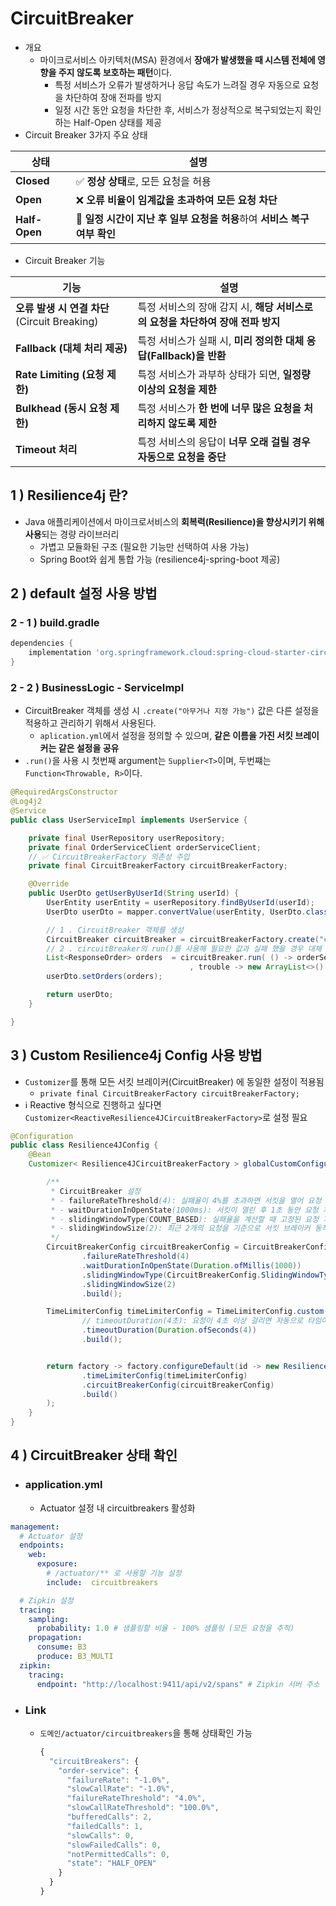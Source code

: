# CircuitBreaker
- 개요
  - 마이크로서비스 아키텍처(MSA) 환경에서 **장애가 발생했을 때 시스템 전체에 영향을 주지 않도록 보호하는 패턴**이다.
    - 특정 서비스가 오류가 발생하거나 응답 속도가 느려질 경우 자동으로 요청을 차단하여 장애 전파를 방지
    - 일정 시간 동안 요청을 차단한 후, 서비스가 정상적으로 복구되었는지 확인하는 Half-Open 상태를 제공
- Circuit Breaker 3가지 주요 상태

| 상태       | 설명 |
|------------|------------------------------------------------|
| **Closed** | ✅ **정상 상태**로, 모든 요청을 허용 |
| **Open**   | ❌ **오류 비율이 임계값을 초과하여 모든 요청 차단** |
| **Half-Open** | 🔄 **일정 시간이 지난 후 일부 요청을 허용**하여 **서비스 복구 여부 확인** |

- Circuit Breaker 기능

| 기능 | 설명 |
|------------|---------------------------------------------|
| **오류 발생 시 연결 차단** (Circuit Breaking) |  특정 서비스의 장애 감지 시, **해당 서비스로의 요청을 차단하여 장애 전파 방지** |
| **Fallback (대체 처리 제공)** | 특정 서비스가 실패 시, **미리 정의한 대체 응답(Fallback)을 반환** |
| **Rate Limiting (요청 제한)** | 특정 서비스가 과부하 상태가 되면, **일정량 이상의 요청을 제한** |
| **Bulkhead (동시 요청 제한)** |  특정 서비스가 **한 번에 너무 많은 요청을 처리하지 않도록 제한** |
| **Timeout 처리** | 특정 서비스의 응답이 **너무 오래 걸릴 경우 자동으로 요청을 중단** |


## 1 ) Resilience4j 란?
- Java 애플리케이션에서 마이크로서비스의 **회복력(Resilience)을 향상시키기 위해 사용**되는 경량 라이브러리
  - 가볍고 모듈화된 구조 (필요한 기능만 선택하여 사용 가능)
  - Spring Boot와 쉽게 통합 가능 (resilience4j-spring-boot 제공)

## 2 ) default 설정 사용 방법

### 2 - 1 ) build.gradle
```groovy
dependencies {
	implementation 'org.springframework.cloud:spring-cloud-starter-circuitbreaker-resilience4j'
}
```

### 2 - 2 ) BusinessLogic - ServiceImpl
- CircuitBreaker 객체를 생성 시 `.create("아무거나 지정 가능")` 값은 다른 설정을 적용하고 관리하기 위해서 사용된다.
  - `aplication.yml`에서 설정을 정의할 수 있으며, **같은 이름을 가진 서킷 브레이커는 같은 설정을 공유**
- `.run()`을 사용 시 첫번째 argument는 `Supplier<T>`이며, 두번쨰는 `Function<Throwable, R>`이다.
```java
@RequiredArgsConstructor
@Log4j2
@Service
public class UserServiceImpl implements UserService {

    private final UserRepository userRepository;
    private final OrderServiceClient orderServiceClient;
    // ✅ CircuitBreakerFactory 의존성 주입
    private final CircuitBreakerFactory circuitBreakerFactory;

    @Override
    public UserDto getUserByUserId(String userId) {
        UserEntity userEntity = userRepository.findByUserId(userId);
        UserDto userDto = mapper.convertValue(userEntity, UserDto.class);

        // 1 . CircuitBreaker 객체를 생성
        CircuitBreaker circuitBreaker = circuitBreakerFactory.create("circuitbreaker");
        // 2 . circuitBreaker의 run()를 사용해 필요한 값과 실패 했을 경우 대체 처리 방법을 지정
        List<ResponseOrder> orders  = circuitBreaker.run( () -> orderServiceClient.getOrders(userId)
                                        , trouble -> new ArrayList<>() );
        userDto.setOrders(orders);

        return userDto;
    }

}
```
## 3 ) Custom Resilience4j Config 사용 방법 
- `Customizer`를 통해 모든 서킷 브레이커(CircuitBreaker) 에 동일한 설정이 적용됨
  - `private final CircuitBreakerFactory circuitBreakerFactory;`
- ℹ️ Reactive 형식으로 진행하고 싶다면 `Customizer<ReactiveResilience4JCircuitBreakerFactory>`로 설정 필요
```java
@Configuration
public class Resilience4JConfig {
    @Bean
    Customizer< Resilience4JCircuitBreakerFactory > globalCustomConfiguration(){

        /**
         * CircuitBreaker 설정
         * - failureRateThreshold(4): 실패율이 4%를 초과하면 서킷을 열어 요청 차단
         * - waitDurationInOpenState(1000ms): 서킷이 열린 후 1초 동안 요청 차단 후 반개 상태로 전환
         * - slidingWindowType(COUNT_BASED): 실패율을 계산할 때 고정된 요청 개수 기준 사용
         * - slidingWindowSize(2): 최근 2개의 요청을 기준으로 서킷 브레이커 동작 결정
         */
        CircuitBreakerConfig circuitBreakerConfig = CircuitBreakerConfig.custom()
                .failureRateThreshold(4)
                .waitDurationInOpenState(Duration.ofMillis(1000))
                .slidingWindowType(CircuitBreakerConfig.SlidingWindowType.COUNT_BASED)
                .slidingWindowSize(2)
                .build();

        TimeLimiterConfig timeLimiterConfig = TimeLimiterConfig.custom()
                // timeoutDuration(4초): 요청이 4초 이상 걸리면 자동으로 타임아웃 발생
                .timeoutDuration(Duration.ofSeconds(4))
                .build();


        return factory -> factory.configureDefault(id -> new Resilience4JConfigBuilder(id)
                .timeLimiterConfig(timeLimiterConfig)
                .circuitBreakerConfig(circuitBreakerConfig)
                .build()
        );
    }
}
```
## 4 ) CircuitBreaker 상태 확인

- ### application.yml
  - Actuator 설정 내 circuitbreakers 활성화
```yaml
management:
  # Actuator 설정
  endpoints:
    web:
      exposure:
        # /actuator/** 로 사용할 기능 설정
        include:  circuitbreakers

  # Zipkin 설정
  tracing:
    sampling:
      probability: 1.0 # 샘플링할 비율 - 100% 샘플링 (모든 요청을 추적)
    propagation:
      consume: B3
      produce: B3_MULTI
  zipkin:
    tracing:
      endpoint: "http://localhost:9411/api/v2/spans" # Zipkin 서버 주소
```

- ### Link
  - `도메인/actuator/circuitbreakers`을 통해 상태확인 가능
    ```javascript
    {
      "circuitBreakers": {
        "order-service": {
          "failureRate": "-1.0%",
          "slowCallRate": "-1.0%",
          "failureRateThreshold": "4.0%",
          "slowCallRateThreshold": "100.0%",
          "bufferedCalls": 2,
          "failedCalls": 1,
          "slowCalls": 0,
          "slowFailedCalls": 0,
          "notPermittedCalls": 0,
          "state": "HALF_OPEN"
        }
      }
    }      
    ```






